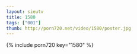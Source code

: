 ```yaml
--- 
layout: sieutv
title: 1580
tags: ["001"]
thumb: http://porn720.net/video/1580/poster.jpg
---
```

{% include porn720 key="1580" %} 

